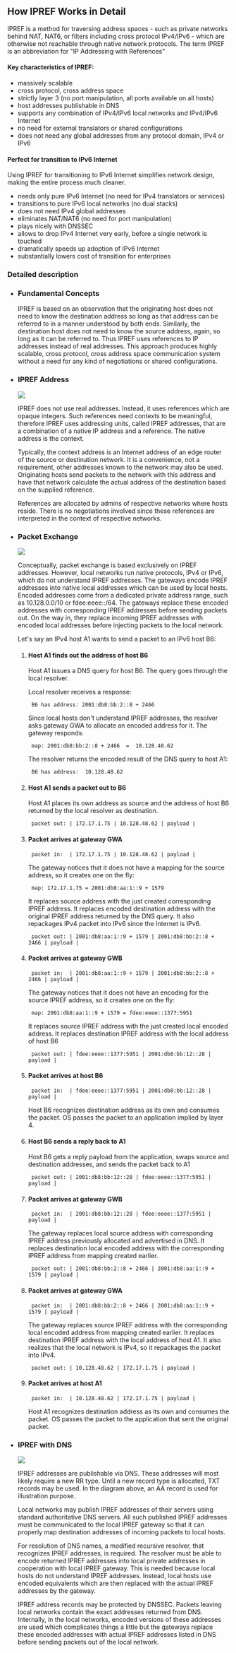 ## How IPREF Works in Detail

IPREF is a method for traversing address spaces - such as private networks behind NAT, NAT6, or filters including cross protocol IPv4/IPv6 - which are otherwise not reachable through native network protocols. The term IPREF is an abbreviation for "IP Addressing with References"

#### Key characteristics of IPREF:

- massively scalable
- cross protocol, cross address space
- strictly layer 3 (no port manipulation, all ports available on all hosts)
- host addresses publishable in DNS
- supports any combination of IPv4/IPv6 local networks and IPv4/IPv6 Internet
- no need for external translators or shared configurations
- does not need any global addresses from any protocol domain, IPv4 or IPv6

#### Perfect for transition to IPv6 Internet

Using IPREF for transitioning to IPv6 Internet simplifies network design, making the entire process much cleaner.

- needs only pure IPv6 Internet (no need for IPv4 translators or services)
- transitions to pure IPv6 local networks (no dual stacks)
- does not need IPv4 global addresses
- eliminates NAT/NAT6 (no  need for port manipulation)
- plays nicely with DNSSEC
- allows to drop IPv4 Internet very early, before a single network is touched
- dramatically speeds up adoption of IPv6 Internet
- substantially lowers cost of transition for enterprises


### Detailed description

- ### Fundamental Concepts

	IPREF is based on an observation that the originating host does not need to know the destination address so long as that address can be referred to in a manner understood by both ends. Similarly, the destination host does not need to know the source address, again, so long as it can be referred to. Thus IPREF uses references to IP addresses instead of real addresses. This approach produces highly scalable, cross protocol, cross address space communication system without a need for any kind of negotiations or shared configurations.

- ### IPREF Address

    ![](./how-ipref-works-in-detail.img1.jpg)
    
    IPREF does not use real addresses. Instead, it uses references which are opaque integers. Such references need contexts to be meaningful, therefore IPREF uses addressing units, called IPREF addresses, that are a combination of a native IP address and a reference. The native address is the context.

    Typically, the context address is an Internet address of an edge router of the source or destination network. It is a convenience, not a requirement, other addresses known to the network may also be used. Originating hosts send packets to the network with this address and have that network calculate the actual address of the destination based on the supplied reference.

    References are allocated by admins of respective networks where hosts reside. There is no negotiations involved since these references are interpreted in the context of respective networks.

- ### Packet Exchange

	![](./how-ipref-works-in-detail.img2.jpg)

	Conceptually, packet exchange is based exclusively on IPREF addresses. However, local networks run native protocols, IPv4 or IPv6, which do not understand IPREF addresses. The gateways encode IPREF addresses into native local addresses which can be used by local hosts. Encoded addresses come from a dedicated private address range, such as 10.128.0.0/10 or fdee:eeee::/64. The gateways replace these encoded addresses with corresponding IPREF addresses before sending packets out. On the way in, they replace incoming IPREF addresses with encoded local addresses before injecting packets to the local network.

	Let's say an IPv4 host A1 wants to send a packet to an IPv6 host B6:
	
	1. #### Host A1 finds out the address of host B6
	
		Host  A1 issues a DNS query for host B6. The query goes through  the local resolver.
		
		Local resolver receives a response:
		
			B6 has address: 2001:db8:bb:2::8 + 2466
		
		Since local hosts don't understand IPREF addresses, the resolver asks gateway GWA to allocate an encoded address for it. The gateway responds:
		
			map: 2001:db8:bb:2::8 + 2466  =  10.128.48.62
			
		The resolver returns the encoded result of the DNS query to host A1:
		
			B6 has address:  10.128.48.62
			
	1. #### Host A1 sends a packet out to B6
	
		Host A1 places its own address as source and the address of host B6 returned by the local resolver as destination.
		
			packet out: | 172.17.1.75 | 10.128.48.62 | payload |
			
	1. #### Packet arrives at gateway GWA
	
			packet in:  | 172.17.1.75 | 10.128.48.62 | payload |
			
		The gateway notices that it does not have a mapping for the source address, so it creates one on the fly:
		
			map: 172.17.1.75 = 2001:db8:aa:1::9 + 1579
			
		It replaces source address with the just created corresponding IPREF address. It replaces encoded destination address with the original IPREF address returned by the DNS query. It also repackages IPv4 packet into IPv6 since the Internet is IPv6.
		
			packet out: | 2001:db8:aa:1::9 + 1579 | 2001:db8:bb:2::8 + 2466 | payload |


	1. #### Packet arrives at gateway GWB
	
			packet in:  | 2001:db8:aa:1::9 + 1579 | 2001:db8:bb:2::8 + 2466 | payload |
			
		The gateway notices that it does not have an encoding for the source IPREF address, so it creates one on the fly:
		
			map: 2001:db8:aa:1::9 + 1579 = fdee:eeee::1377:5951
			
		It replaces source IPREF address with the just created local encoded address. It replaces destination IPREF address with the local address of host B6
		
			packet out: | fdee:eeee::1377:5951 | 2001:db8:bb:12::28 | payload |
			
			
	1. #### Packet arrives at host B6
	
			packet in:  | fdee:eeee::1377:5951 | 2001:db8:bb:12::28 | payload |
			
		Host B6 recognizes destination address as its own and consumes the packet. OS passes the packet to an application implied by layer 4.
		
	1. #### Host B6 sends a reply back to A1
	
		Host B6 gets a reply payload from the application, swaps source and destination addresses, and sends the packet back to A1
		
			packet out: | 2001:db8:bb:12::28 | fdee:eeee::1377:5951 | payload |
			
	1. #### Packet arrives at gateway GWB
	
			packet in:  | 2001:db8:bb:12::28 | fdee:eeee::1377:5951 | payload |
			
		The gateway replaces local source address with corresponding IPREF address previously allocated and advertised in DNS. It replaces destination local encoded address with the corresponding IPREF address from mapping created earlier.
		
			packet out: | 2001:db8:bb:2::8 + 2466 | 2001:db8:aa:1::9 + 1579 | payload |
			
	1. #### Packet arrives at gateway GWA
	
			packet in:  | 2001:db8:bb:2::8 + 2466 | 2001:db8:aa:1::9 + 1579 | payload |
			
		The gateway replaces source IPREF address with the corresponding local encoded address from mapping created earlier. It replaces destination IPREF address with the local address of host A1. It also realizes that the local network is IPv4, so it repackages the packet into IPv4.
		
			packet out: | 10.128.48.62 | 172.17.1.75 | payload |
			
	1. #### Packet arrives at host A1
	
			packet in:  | 10.128.48.62 | 172.17.1.75 | payload |
			
		Host A1 recognizes destination address as its own and consumes the packet. OS passes the packet to the application that sent the original packet.
		

- ### IPREF with DNS

	![](./how-ipref-works-in-detail.img3.jpg)

	IPREF addresses are publishable via DNS. These addresses will most likely require a new RR type. Until a new record type is allocated, TXT records may be used. In the diagram above, an AA record is used for illustration purpose.
	
	Local networks may publish IPREF addresses of their servers using standard authoritative DNS servers. All such published IPREF addresses must be communicated to the local IPREF gateway so that it can properly map destination addresses of incoming packets to local hosts.
	
	For resolution of DNS names, a modified recursive resolver, that recognizes IPREF addresses, is required. The resolver must be able to encode returned IPREF addresses into local private addresses in cooperation with local IPREF gateway. This is needed because local hosts do not understand IPREF addresses. Instead, local hosts use encoded equivalents which are then replaced with the actual IPREF addresses by the gateway.
	
	IPREF address records may be protected by DNSSEC. Packets leaving local networks contain the exact addresses returned from DNS. Internally, in the local networks, encoded versions of these addresses are used which complicates things a little but the gateways replace these encoded addresses with actual IPREF addresses listed in DNS before sending packets out of the local network.